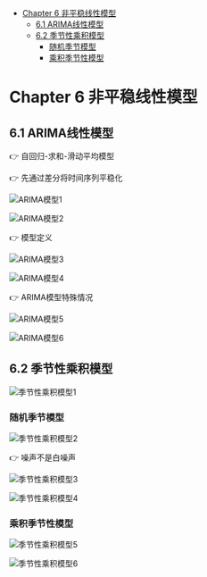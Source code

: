 - [Chapter 6 非平稳线性模型](#chapter-6-非平稳线性模型)
  - [6.1 ARIMA线性模型](#61-arima线性模型)
  - [6.2 季节性乘积模型](#62-季节性乘积模型)
    - [随机季节模型](#随机季节模型)
    - [乘积季节性模型](#乘积季节性模型)

# Chapter 6 非平稳线性模型

## 6.1 ARIMA线性模型

👉 自回归-求和-滑动平均模型

👉 先通过差分将时间序列平稳化

![ARIMA模型1](../captures/ARIMA模型1.PNG "ARIMA模型1")

![ARIMA模型2](../captures/ARIMA模型2.PNG "ARIMA模型2")

👉 模型定义

![ARIMA模型3](../captures/ARIMA模型3.PNG "ARIMA模型3")

![ARIMA模型4](../captures/ARIMA模型4.PNG "ARIMA模型4")

👉 ARIMA模型特殊情况

![ARIMA模型5](../captures/ARIMA模型5.PNG "ARIMA模型5")

![ARIMA模型6](../captures/ARIMA模型6.PNG "ARIMA模型6")

## 6.2 季节性乘积模型

![季节性乘积模型1](../captures/季节性乘积模型1.PNG "季节性乘积模型1")

### 随机季节模型

![季节性乘积模型2](../captures/季节性乘积模型2.PNG "季节性乘积模型2")

👉 噪声不是白噪声

![季节性乘积模型3](../captures/季节性乘积模型3.PNG "季节性乘积模型3")

![季节性乘积模型4](../captures/季节性乘积模型4.PNG "季节性乘积模型4")

### 乘积季节性模型

![季节性乘积模型5](../captures/季节性乘积模型5.PNG "季节性乘积模型5")

![季节性乘积模型6](../captures/季节性乘积模型6.PNG "季节性乘积模型6")
